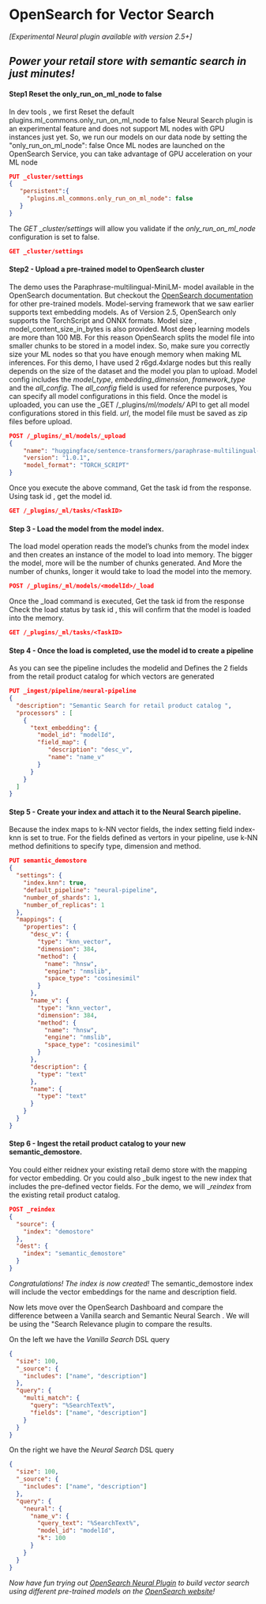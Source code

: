 # OpenSearch for Vector Search
_[Experimental Neural plugin available with version 2.5+]_
## _Power your retail store with semantic search in just minutes!_


#### Step1 Reset the only_run_on_ml_node to false

In dev tools , we first Reset the default plugins.ml_commons.only_run_on_ml_node to false
Neural Search plugin is an experimental feature and does not support ML nodes with GPU instances just yet. 
So, we run our models on our data node by setting the "only_run_on_ml_node": false
Once ML nodes are launched on the OpenSearch Service, you can take advantage of GPU acceleration on your ML node

```json
PUT _cluster/settings
{
   "persistent":{
     "plugins.ml_commons.only_run_on_ml_node": false
   }
}
```
The _GET_ __cluster/settings_ will allow you validate if the _only_run_on_ml_node_ configuration is set to false.
```json
GET _cluster/settings
```

#### Step2 - Upload a pre-trained model to OpenSearch cluster
The demo uses the Paraphrase-multilingual-MiniLM- model available in the OpenSearch documentation. But checkout the [OpenSearch documentation](https://opensearch.org/docs/latest/ml-commons-plugin/pretrained-models/) for other pre-trained models.
Model-serving framework that we saw earlier supports text embedding models.
As of Version 2.5, OpenSearch only supports the TorchScript and ONNX formats.
Model size , model_content_size_in_bytes is also provided.  Most deep learning models are more than 100 MB. For this reason OpenSearch splits the model file into smaller chunks to be stored in a model index. So, make sure you correctly size your ML nodes so that you have enough memory when making ML inferences. For this demo, I have used 2 r6gd.4xlarge nodes but this really depends on the size of the dataset and the model you plan to upload.
Model config includes the _model_type_, _embedding_dimension_, _framework_type_ and the _all_config_.
The _all_config_ field is used for reference purposes, You can specify all model configurations in this field. Once the model is uploaded, you can use the _GET /_plugins/_ml/models/_ API to get all model configurations stored in this field.
_url_, the model file must be saved as zip files before upload.

```json
POST /_plugins/_ml/models/_upload
{
    "name": "huggingface/sentence-transformers/paraphrase-multilingual-MiniLM-L12-v2",
    "version": "1.0.1",
    "model_format": "TORCH_SCRIPT"
}
```

Once you execute the above command, Get the task id from the response. Using task id , get the model id.

```json
GET /_plugins/_ml/tasks/<TaskID>
```

#### Step 3 - Load the model from the model index. 
The load model operation reads the model’s chunks from the model index and then creates an instance of the model to load into memory. The bigger the model, more will be the number of chunks generated. And More the number of chunks, longer it would take to load the model into the memory. 
```json
POST /_plugins/_ml/models/<modelId>/_load
```

Once the _load command is executed, Get the task id from the  response
Check the load status by task id , this will confirm that the model is loaded into the memory.
```json
GET /_plugins/_ml/tasks/<TaskID>
```

#### Step 4 - Once the load is completed, use the model id to create a pipeline

As you can see the pipeline includes the modelid and 
Defines the 2 fields from the retail product catalog for which vectors are generated

```json
PUT _ingest/pipeline/neural-pipeline
{
  "description": "Semantic Search for retail product catalog ",
  "processors" : [
    {
      "text_embedding": {
        "model_id": "modelId",
        "field_map": {
           "description": "desc_v",
           "name": "name_v"
        }
      }
    }
  ]
}
```

#### Step 5 - Create your index and attach it to the Neural Search pipeline.
Because the index maps to k-NN vector fields, the index setting field index-knn is set to true. For the fields defined as vertors in your pipeline, use k-NN method definitions to specify type, dimension and method.

```json
PUT semantic_demostore
{
  "settings": {
    "index.knn": true,  
    "default_pipeline": "neural-pipeline",
    "number_of_shards": 1,
    "number_of_replicas": 1
  },
  "mappings": {
    "properties": {
      "desc_v": {
        "type": "knn_vector",
        "dimension": 384,
        "method": {
          "name": "hnsw",
          "engine": "nmslib",
          "space_type": "cosinesimil"
        }
      },
      "name_v": {
        "type": "knn_vector",
        "dimension": 384,
        "method": {
          "name": "hnsw",
          "engine": "nmslib",
          "space_type": "cosinesimil"
        }
      },
      "description": {
        "type": "text" 
      },
      "name": {
        "type": "text" 
      } 
    }
  }
}
```

#### Step 6 - Ingest the retail product catalog to your new semantic_demostore. 
You could either reidnex your existing retail demo store with the mapping for vector embedding. Or you could also _bulk ingest to the new index that includes the pre-defined vector fields. For the demo, we will __reindex_ from the existing retail product catalog.

```json
POST _reindex
{
  "source": {
    "index": "demostore"
  },
  "dest": {
    "index": "semantic_demostore"
  }
}
```

_Congratulations! The index is now created!_ The semantic_demostore index will include the vector embeddings for the name and description field.


Now lets move over the OpenSearch Dashboard and compare the difference between a Vanilla search and Semantic Neural Search . We will be using the "Search Relevance plugin to compare the results.

On the left we have the _Vanilla Search_ DSL query 
```json
{
  "size": 100, 
  "_source": {
    "includes": ["name", "description"]
  },
  "query": {
    "multi_match": {
      "query": "%SearchText%",
      "fields": ["name", "description"]
    }
  }
}
```


On the right we have the _Neural Search_ DSL query

```json
{
  "size": 100, 
  "_source": {
    "includes": ["name", "description"]
  },
  "query": {
    "neural": {
      "name_v": {
        "query_text": "%SearchText%",
        "model_id": "modelId",
        "k": 100
      }
    }
  }
}
```

_Now have fun trying out [OpenSearch Neural Plugin](https://opensearch.org/docs/latest/search-plugins/neural-search/) to build vector search using different pre-trained models on the [OpenSearch website](https://opensearch.org/docs/latest/ml-commons-plugin/pretrained-models/)!_

